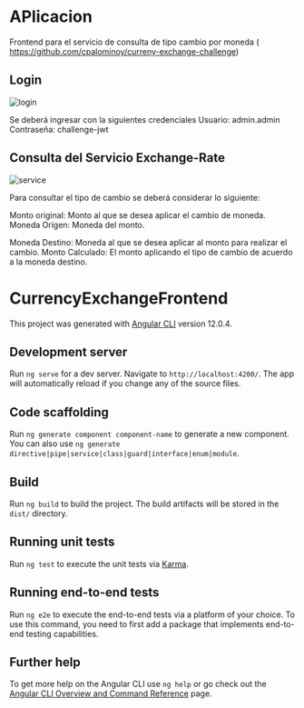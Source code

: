 # APlicacion

Frontend para el servicio de consulta de tipo cambio por moneda ( https://github.com/cpalominoy/curreny-exchange-challenge)

## Login

<img src="https://github.com/cpalominoy/currency-exchange-frontend/blob/main/docs/login.png" alt="login"></a>

Se deberá ingresar con la siguientes credenciales
Usuario: admin.admin
Contraseña: challenge-jwt

## Consulta del Servicio Exchange-Rate

<img src="https://github.com/cpalominoy/currency-exchange-frontend/blob/main/docs/search-exchange-rate.png" alt="service"></a>

Para consultar el tipo de cambio se deberá considerar lo siguiente:

Monto original: Monto al que se desea aplicar el cambio de moneda.
Moneda Origen: Moneda del monto.

Moneda Destino: Moneda al que se desea aplicar al monto para realizar el cambio.
Monto Calculado: El monto aplicando el tipo de cambio de acuerdo a la moneda destino.

# CurrencyExchangeFrontend

This project was generated with [Angular CLI](https://github.com/angular/angular-cli) version 12.0.4.

## Development server

Run `ng serve` for a dev server. Navigate to `http://localhost:4200/`. The app will automatically reload if you change any of the source files.

## Code scaffolding

Run `ng generate component component-name` to generate a new component. You can also use `ng generate directive|pipe|service|class|guard|interface|enum|module`.

## Build

Run `ng build` to build the project. The build artifacts will be stored in the `dist/` directory.

## Running unit tests

Run `ng test` to execute the unit tests via [Karma](https://karma-runner.github.io).

## Running end-to-end tests

Run `ng e2e` to execute the end-to-end tests via a platform of your choice. To use this command, you need to first add a package that implements end-to-end testing capabilities.

## Further help

To get more help on the Angular CLI use `ng help` or go check out the [Angular CLI Overview and Command Reference](https://angular.io/cli) page.
